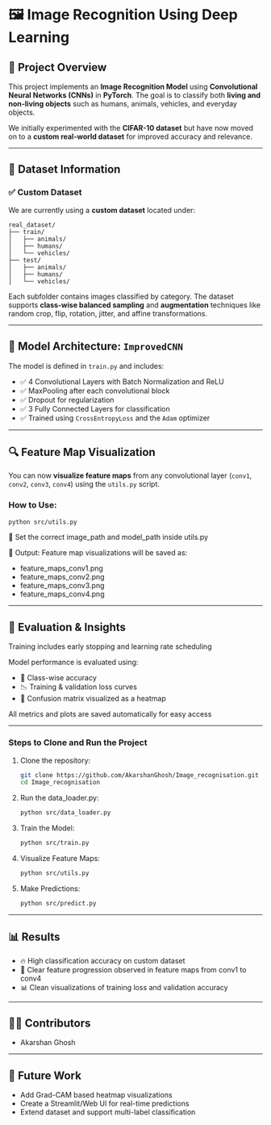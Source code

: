 # 🖼️ Image Recognition Using Deep Learning

## 🚀 Project Overview
This project implements an **Image Recognition Model** using **Convolutional Neural Networks (CNNs)** in **PyTorch**. The goal is to classify both **living and non-living objects** such as humans, animals, vehicles, and everyday objects.

We initially experimented with the **CIFAR-10 dataset** but have now moved on to a **custom real-world dataset** for improved accuracy and relevance.

---

## 📂 Dataset Information

### ✅ Custom Dataset
We are currently using a **custom dataset** located under:
```
real_dataset/
├── train/
│   ├── animals/
│   ├── humans/
│   └── vehicles/
├── test/
│   ├── animals/
│   ├── humans/
│   └── vehicles/
```

Each subfolder contains images classified by category. The dataset supports **class-wise balanced sampling** and **augmentation** techniques like random crop, flip, rotation, jitter, and affine transformations.

---

## 🧠 Model Architecture: `ImprovedCNN`
The model is defined in `train.py` and includes:

- ✅ 4 Convolutional Layers with Batch Normalization and ReLU
- ✅ MaxPooling after each convolutional block
- ✅ Dropout for regularization
- ✅ 3 Fully Connected Layers for classification
- ✅ Trained using `CrossEntropyLoss` and the `Adam` optimizer

---

## 🔍 Feature Map Visualization
You can now **visualize feature maps** from any convolutional layer (`conv1`, `conv2`, `conv3`, `conv4`) using the `utils.py` script.

### How to Use:
```bash
python src/utils.py
```
🔧 Set the correct image_path and model_path inside utils.py

📁 Output: Feature map visualizations will be saved as:
- feature_maps_conv1.png
- feature_maps_conv2.png
- feature_maps_conv3.png
- feature_maps_conv4.png

---

## 🧪 Evaluation & Insights
Training includes early stopping and learning rate scheduling

Model performance is evaluated using:
- 🔢 Class-wise accuracy
- 📉 Training & validation loss curves
- 🧩 Confusion matrix visualized as a heatmap

All metrics and plots are saved automatically for easy access

---

### Steps to Clone and Run the Project
1. Clone the repository:
   ```bash
   git clone https://github.com/AkarshanGhosh/Image_recognisation.git
   cd Image_recognisation
   ```

2. Run the data_loader.py:
   ```bash
   python src/data_loader.py
   ```

3. Train the Model:
   ```bash
   python src/train.py
   ```

4. Visualize Feature Maps:
   ```bash
   python src/utils.py
   ```

5. Make Predictions:
   ```bash
   python src/predict.py 
   ```

---

## 📊 Results
- 🔥 High classification accuracy on custom dataset
- 🧠 Clear feature progression observed in feature maps from conv1 to conv4
- 📊 Clean visualizations of training loss and validation accuracy

---

## 👩‍💻 Contributors
- Akarshan Ghosh
  
---

## 📌 Future Work
- Add Grad-CAM based heatmap visualizations
- Create a Streamlit/Web UI for real-time predictions
- Extend dataset and support multi-label classification
